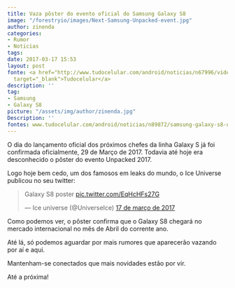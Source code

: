 ```yaml
---
title: Vaza pôster do evento oficial do Samsung Galaxy S8
image: "/forestryio/images/Next-Samsung-Unpacked-event.jpg"
author: zinenda
categories:
- Rumor
- Noticias
tags: 
date: 2017-03-17 15:53
layout: post
fonte: <a href="http://www.tudocelular.com/android/noticias/n67996/videochamadas-no-android-via-booyah-app.html"
  target="_blank">Tudocelular</a>
description: ''
tag:
- Samsung
- Galaxy S8
picture: "/assets/img/author/zinenda.jpg"
Description: ''
fontes: www.tudocelular.com/android/noticias/n89872/samsung-galaxy-s8-unpacked-2017-poster.html
---
```

O dia do lançamento oficial dos próximos chefes da linha Galaxy S já foi confirmada oficialmente, 29 de Março de 2017\. Todavia até hoje era desconhecido o pôster do evento Unpacked 2017.

Logo hoje bem cedo, um dos famosos em leaks do mundo, o Ice Universe publicou no seu twitter:

<blockquote class="twitter-tweet" data-lang="pt"><p lang="en" dir="ltr">Galaxy S8 poster <a href="https://t.co/EqHcHFs27G">pic.twitter.com/EqHcHFs27G</a></p>&mdash; Ice universe (@UniverseIce) <a href="https://twitter.com/UniverseIce/status/842607088358510592">17 de março de 2017</a></blockquote>

<script async src="//platform.twitter.com/widgets.js" charset="utf-8"></script>

Como podemos ver, o pôster confirma que o Galaxy S8 chegará no mercado internacional no mês de Abril do corrente ano.

Até lá, só podemos aguardar por mais rumores que aparecerão vazando por aí e aqui.

Mantenham-se conectados que mais novidades estão por vir.

Até a próxima!